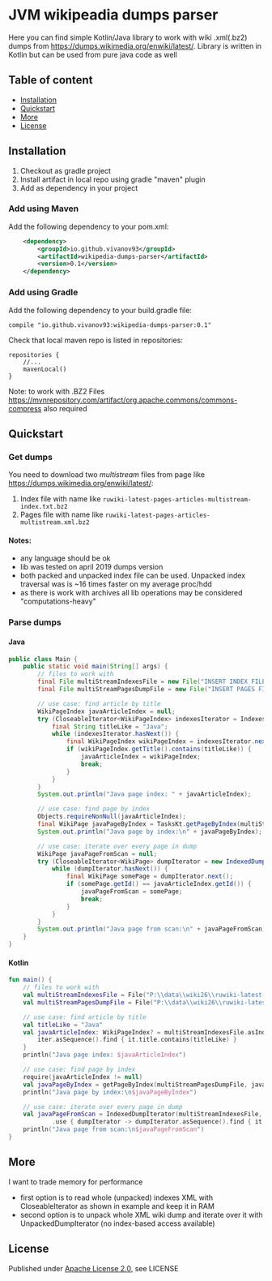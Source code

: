 # JVM wikipeadia dumps parser

Here you can find simple Kotlin/Java library to work with wiki .xml(.bz2) dumps from https://dumps.wikimedia.org/enwiki/latest/.
Library is written in Kotlin but can be used from pure java code as well

## Table of content

- [Installation](#installation)
- [Quickstart](#quickstart)   
- [More](#more)   
- [License](#license)

## Installation

1) Checkout as gradle project
2) Install artifact in local repo using gradle "maven" plugin
3) Add as dependency in your project
### Add using Maven

Add the following dependency to your pom.xml:

```xml
    <dependency>
        <groupId>io.github.vivanov93</groupId>
        <artifactId>wikipedia-dumps-parser</artifactId>
        <version>0.1</version>
    </dependency>
```

### Add using Gradle

Add the following dependency to your build.gradle file:

    compile "io.github.vivanov93:wikipedia-dumps-parser:0.1"
    

Check that local maven repo is listed in repositories:

    repositories {
        //...
        mavenLocal()
    }
    
Note: to work with .BZ2 Files https://mvnrepository.com/artifact/org.apache.commons/commons-compress also required

## Quickstart

### Get dumps
You need to download two *multistream* files from page like https://dumps.wikimedia.org/enwiki/latest/:
1) Index file with name like ```ruwiki-latest-pages-articles-multistream-index.txt.bz2```
2) Pages file with name like ```ruwiki-latest-pages-articles-multistream.xml.bz2```

#### Notes:
- any language should be ok
- lib was tested on april 2019 dumps version
- both packed and unpacked index file can be used. Unpacked index traversal was is ~16 times faster on my average proc/hdd
- as there is work with archives all lib operations may be considered "computations-heavy" 

### Parse dumps

#### Java
```java
public class Main {
    public static void main(String[] args) {
        // files to work with
        final File multiStreamIndexesFile = new File("INSERT INDEX FILE PATH");
        final File multiStreamPagesDumpFile = new File("INSERT PAGES FILE PATH");

        // use case: find article by title
        WikiPageIndex javaArticleIndex = null;
        try (CloseableIterator<WikiPageIndex> indexesIterator = IndexesKt.asIndexesIterator(multiStreamIndexesFile)) {
            final String titleLike = "Java";
            while (indexesIterator.hasNext()) {
                final WikiPageIndex wikiPageIndex = indexesIterator.next();
                if (wikiPageIndex.getTitle().contains(titleLike)) {
                    javaArticleIndex = wikiPageIndex;
                    break;
                }
            }
        }
        System.out.println("Java page index: " + javaArticleIndex);

        // use case: find page by index
        Objects.requireNonNull(javaArticleIndex);
        final WikiPage javaPageByIndex = TasksKt.getPageByIndex(multiStreamPagesDumpFile, javaArticleIndex);
        System.out.println("Java page by index:\n" + javaPageByIndex);

        // use case: iterate over every page in dump
        WikiPage javaPageFromScan = null;
        try (CloseableIterator<WikiPage> dumpIterator = new IndexedDumpIterator(multiStreamIndexesFile, multiStreamPagesDumpFile)) {
            while (dumpIterator.hasNext()) {
                final WikiPage somePage = dumpIterator.next();
                if (somePage.getId() == javaArticleIndex.getId()) {
                    javaPageFromScan = somePage;
                    break;
                }
            }
        }
        System.out.println("Java page from scan:\n" + javaPageFromScan);
    }
}
```

#### Kotlin
```Kotlin
fun main() {
    // files to work with
    val multiStreamIndexesFile = File("P:\\data\\wiki26\\ruwiki-latest-pages-articles-multistream-index.txt")
    val multiStreamPagesDumpFile = File("P:\\data\\wiki26\\ruwiki-latest-pages-articles-multistream.xml.bz2")

    // use case: find article by title
    val titleLike = "Java"
    val javaArticleIndex: WikiPageIndex? = multiStreamIndexesFile.asIndexesIterator().use { iter ->
        iter.asSequence().find { it.title.contains(titleLike) }
    }
    println("Java page index: $javaArticleIndex")

    // use case: find page by index
    require(javaArticleIndex != null)
    val javaPageByIndex = getPageByIndex(multiStreamPagesDumpFile, javaArticleIndex)
    println("Java page by index:\n$javaPageByIndex")

    // use case: iterate over every page in dump
    val javaPageFromScan = IndexedDumpIterator(multiStreamIndexesFile, multiStreamPagesDumpFile)
            .use { dumpIterator -> dumpIterator.asSequence().find { it.id == javaArticleIndex.id } }
    println("Java page from scan:\n$javaPageFromScan")
}
```

## More

I want to trade memory for performance

- first option is to read whole (unpacked) indexes XML with CloseableIterator<WikiPageIndex> as shown in example
and keep it in RAM
- second option is to unpack whole XML wiki dump and iterate over it with UnpackedDumpIterator
(no index-based access available)

## License

Published under [Apache License 2.0](http://www.apache.org/licenses/LICENSE-2.0), see LICENSE